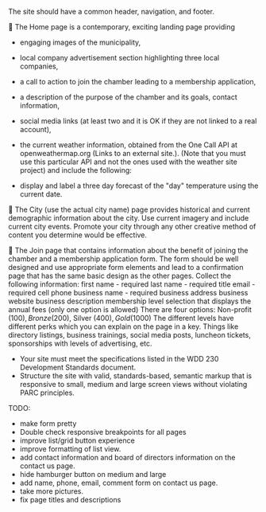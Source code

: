 The site should have a common header, navigation, and footer.

📄 The Home page is a contemporary, exciting landing page providing

- engaging images of the municipality,
- local company advertisement section highlighting three local companies,
- a call to action to join the chamber leading to a membership application,
- a description of the purpose of the chamber and its goals,
  contact information,
- social media links (at least two and it is OK if they are not linked to a real account),
- the current weather information, obtained from the One Call API at openweathermap.org (Links to an external site.). (Note that you must use this particular API and not the ones used with the weather site project) and include the following:

- display and label a three day forecast of the "day" temperature using the current date.

📄 The City (use the actual city name) page provides historical and current demographic information about the city. Use current imagery and include current city events. Promote your city through any other creative method of content you determine would be effective.

📄 The Join page that contains information about the benefit of joining the chamber and a membership application form. The form should be well designed and use appropriate form elements and lead to a confirmation page that has the same basic design as the other pages. Collect the following information:
first name - required
last name - required
title
email - required
cell phone
business name - required
business address
business website
business description
membership level selection that displays the annual fees (only one option is allowed)
There are four options: Non-profit ($100), Bronze ($200), Silver ($400), Gold ($1000)
The different levels have different perks which you can explain on the page in a key. Things like directory listings, business trainings, social media posts, luncheon tickets, sponsorships with levels of advertising, etc.

- Your site must meet the specifications listed in the WDD 230 Development Standards document.
- Structure the site with valid, standards-based, semantic markup that is responsive to small, medium and large screen views without violating PARC principles.

TODO:

- make form pretty
- Double check responsive breakpoints for all pages
- improve list/grid button experience
- improve formatting of list view.
- add contact information and board of directors information on the contact us page.
- hide hamburger button on medium and large
- add name, phone, email, comment form on contact us page.
- take more pictures.
- fix page titles and descriptions
